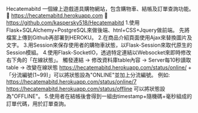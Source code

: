 Hecatemabitd
一個線上遊戲道具購物網站，包含購物車、結帳及訂單查詢功能。
         https://hecatemabitd.herokuapp.com 
         https://github.com/kaspersky518/Hecatemabitd 
1.使用Flask+SQLAlchemy+PostgreSQL來做後端、htnl+CSS+Jquery做前端。 先將檔案上傳到Github再部署到HEROKU。 
2.在商品介紹頁面使用Ajax來替換圖片及文字。 
3.用Session來保存使用者的購物車狀態，以Flask-Session來取代原生的Session模組。 
4.使用Flask-SocketIO，透過特定連結以Websocket來即時修改右下角的「在線狀態」。 
    觸發連結  -> 修改資料庫table內容   -> Server每10秒讀取table   -> 改變在線狀態
    https://hecatemabitd.herokuapp.com/status/online/ + 「分流編號(1~99)」可以將狀態設為"ONLINE"並加上分流編號。 
    例如: https://hecatemabitd.herokuapp.com/status/online/7 
    https://hecatemabitd.herokuapp.com/status/offline 可以將狀態設為"OFFLINE"。
5.使用者在結帳後會得到一組由timestamp+隨機碼+毫秒組成的訂單代碼，用於訂單查詢。
